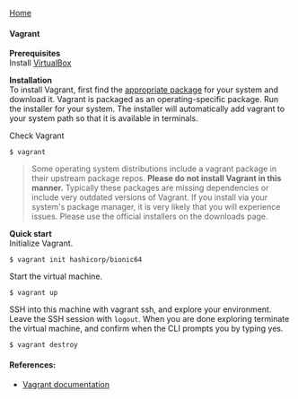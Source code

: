 [Home](../README.md)

#### Vagrant
**Prerequisites**  
Install [VirtualBox](https://www.virtualbox.org/)  

**Installation**  
To install Vagrant, first find the [appropriate package](https://www.vagrantup.com/downloads) 
for your system and download it. Vagrant is packaged as an operating-specific 
package. Run the installer for your system. The installer will automatically 
add vagrant to your system path so that it is available in terminals.  

Check Vagrant
```
$ vagrant
```
> Some operating system distributions include a vagrant package in their upstream 
> package repos. **Please do not install Vagrant in this manner.** Typically 
> these packages are missing dependencies or include very outdated versions of 
> Vagrant. If you install via your system's package manager, it is very likely 
> that you will experience issues. Please use the official installers on the downloads page.

**Quick start**  
Initialize Vagrant.
```
$ vagrant init hashicorp/bionic64
```
Start the virtual machine.
```
$ vagrant up
```
SSH into this machine with vagrant ssh, and explore your environment. Leave the 
SSH session with `logout`. When you are done exploring terminate the virtual 
machine, and confirm when the CLI prompts you by typing yes.
```
$ vagrant destroy
```

#### References: 
* [Vagrant documentation](https://learn.hashicorp.com/collections/vagrant/getting-started) 
